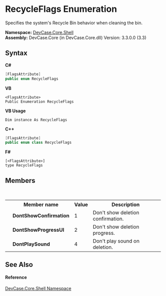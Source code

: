 # RecycleFlags Enumeration
 

Specifies the system's Recycle Bin behavior when cleaning the bin.

**Namespace:**&nbsp;<a href="N_DevCase_Core_Shell">DevCase.Core.Shell</a><br />**Assembly:**&nbsp;DevCase.Core (in DevCase.Core.dll) Version: 3.3.0.0 (3.3)

## Syntax

**C#**<br />
``` C#
[FlagsAttribute]
public enum RecycleFlags
```

**VB**<br />
``` VB
<FlagsAttribute>
Public Enumeration RecycleFlags
```

**VB Usage**<br />
``` VB Usage
Dim instance As RecycleFlags
```

**C++**<br />
``` C++
[FlagsAttribute]
public enum class RecycleFlags
```

**F#**<br />
``` F#
[<FlagsAttribute>]
type RecycleFlags
```


## Members
&nbsp;<table><tr><th></th><th>Member name</th><th>Value</th><th>Description</th></tr><tr><td /><td target="F:DevCase.Core.Shell.RecycleFlags.DontShowConfirmation">**DontShowConfirmation**</td><td>1</td><td>Don't show deletion confirmation.</td></tr><tr><td /><td target="F:DevCase.Core.Shell.RecycleFlags.DontShowProgressUI">**DontShowProgressUI**</td><td>2</td><td>Don't show deletion progress.</td></tr><tr><td /><td target="F:DevCase.Core.Shell.RecycleFlags.DontPlaySound">**DontPlaySound**</td><td>4</td><td>Don't play sound on deletion.</td></tr></table>

## See Also


#### Reference
<a href="N_DevCase_Core_Shell">DevCase.Core.Shell Namespace</a><br />